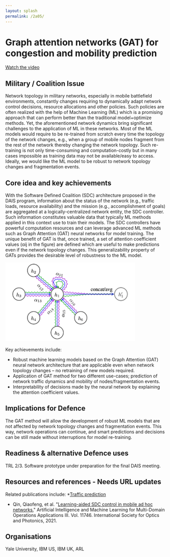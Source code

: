 ```yaml
---
layout: splash
permalink: /2a05/
---
```


# Graph attention networks (GAT) for congestion and mobility prediction

[Watch the video](https://ibm.box.com/v/Showcase-2a05-video)

## Military / Coalition Issue

Network topology in military networks, especially in mobile battlefield environments, constantly changes requiring to dynamically adapt network control decisions, resource allocations and other policies. Such policies are often realized with the help of Machine Learning (ML) which is a promising approach that can perform better than the traditional model+optimize methods. Yet, the aforementioned network dynamics bring significant challenges to the application of ML in these networks. Most of the ML models would require to be re-trained from scratch every time the topology of the network changes, e.g., when a group of mobile nodes fragment from the rest of the network thereby changing the network topology. Such re-training is not only time-consuming and computation-costly but in many cases impossible as training data may not be available/easy to access. Ideally, we would like the ML model to be robust to network topology changes and fragmentation events. 

## Core idea and key achievements

With the Software Defined Coalition (SDC) architecture proposed in the DAIS program, information about the status of the network (e.g., traffic loads, resource availability) and the mission (e.g., accomplishment of goals) are aggregated at a logically-centralized network entity, the SDC controller. Such information constitutes valuable data that typically ML methods applied in this context use to train their models. The SDC controllers have powerful computation resources and can leverage advanced ML methods such as Graph Attention (GAT) neural networks for model training. The unique benefit of GAT is that, once trained, a set of attention coefficient values (αij in the figure) are defined which are useful to make predictions even if the network topology changes. This generalizability property of GATs provides the desirable level of robustness to the ML model. 

  ![image info](/dais/achievements/images/2a05-figure1.png)

Key achievements include: 
- Robust machine learning models based on the Graph Attention (GAT) neural network architecture that are applicable even when network topology changes – no retraining of new models required. 
- Application of GAT method for two different use-cases; prediction of network traffic dynamics and mobility of nodes/fragmentation events.
-	Interpretability of decisions made by the neural network by explaining the attention coefficient values. 


## Implications for Defence

The GAT method will allow the development of robust ML models that are not affected by network topology changes and fragmentation events. This way, network operations can continue, and smart predictions and decisions can be still made without interruptions for model re-training. 

## Readiness & alternative Defence uses

TRL 2/3. Software prototype under preparation for the final DAIS meeting. 

## Resources and references - Needs URL updates

Related publications include:
*[Traffic prediction](/doc-5890/)
* Qin, Qiaofeng, et al. "[Learning-aided SDC control in mobile ad hoc networks.](/doc-6159/)" Artificial Intelligence and Machine Learning for Multi-Domain Operations Applications III. Vol. 11746. International Society for Optics and Photonics, 2021.

## Organisations

Yale University, IBM US, IBM UK, ARL

